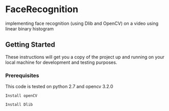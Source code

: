 # FaceRecognition
implementing face recognition (using Dlib and OpenCV) on a video using linear binary histogram 

## Getting Started

These instructions will get you a copy of the project up and running on your local machine for development and testing purposes.

### Prerequisites

This code is tested on python 2.7 and opencv 3.2.0

```
Install openCV
```

```
Install Dlib
```
